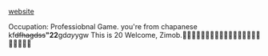 [website](https://nexzy.dev/)

Occupation: Professiobnal Game.
you're from chapanese
kf~~dfhagdss~~**"22**gd*ay*ygw
This is 20
Welcome, Zimob.🐠🐠🐠🐠🐠🐠🐠🐠🐠🐠🐠🐠🐠🐠🐠🐠🐠🐠🐠🐠🐠😎
